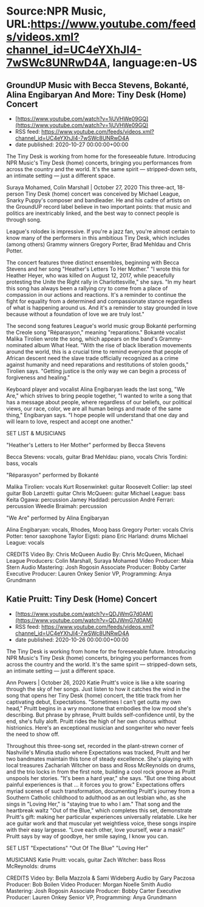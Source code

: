 # Source:NPR Music, URL:https://www.youtube.com/feeds/videos.xml?channel_id=UC4eYXhJI4-7wSWc8UNRwD4A, language:en-US

## GroundUP Music with Becca Stevens, Bokanté, Alina Engibaryan And More: Tiny Desk (Home) Concert
 - [https://www.youtube.com/watch?v=1jUVHWe09GQ](https://www.youtube.com/watch?v=1jUVHWe09GQ)
 - RSS feed: https://www.youtube.com/feeds/videos.xml?channel_id=UC4eYXhJI4-7wSWc8UNRwD4A
 - date published: 2020-10-27 00:00:00+00:00

The Tiny Desk is working from home for the foreseeable future. Introducing NPR Music's Tiny Desk (home) concerts, bringing you performances from across the country and the world. It's the same spirit — stripped-down sets, an intimate setting — just a different space.

Suraya Mohamed, Colin Marshall | October 27, 2020
This three-act, 18-person Tiny Desk (home) concert was conceived by Michael League, Snarky Puppy's composer and bandleader. He and his cadre of artists on the GroundUP record label believe in two important points: that music and politics are inextricably linked, and the best way to connect people is through song.

League's rolodex is impressive. If you're a jazz fan, you're almost certain to know many of the performers in this ambitious Tiny Desk, which includes (among others) Grammy winners Gregory Porter, Brad Mehldau and Chris Potter.

The concert features three distinct ensembles, beginning with Becca Stevens and her song "Heather's Letters To Her Mother." "I wrote this for Heather Heyer, who was killed on August 12, 2017, while peacefully protesting the Unite the Right rally in Charlottesville," she says. "In my heart this song has always been a rallying cry to come from a place of compassion in our actions and reactions. It's a reminder to continue the fight for equality from a determined and compassionate stance regardless of what is happening around us. And it's a reminder to stay grounded in love because without a foundation of love we are truly lost."

The second song features League's world music group Bokanté performing the Creole song "Réparasyon," meaning "reparations." Bokanté vocalist Malika Tirolien wrote the song, which appears on the band's Grammy-nominated album What Heat. "With the rise of black liberation movements around the world, this is a crucial time to remind everyone that people of African descent need the slave trade officially recognized as a crime against humanity and need reparations and restitutions of stolen goods," Tirolien says. "Getting justice is the only way we can begin a process of forgiveness and healing."

Keyboard player and vocalist Alina Engibaryan leads the last song, "We Are," which strives to bring people together, "I wanted to write a song that has a message about people, where regardless of our beliefs, our political views, our race, color, we are all human beings and made of the same thing," Engibaryan says. "I hope people will understand that one day and will learn to love, respect and accept one another."

SET LIST & MUSICIANS

"Heather's Letters to Her Mother" performed by Becca Stevens

Becca Stevens: vocals, guitar
Brad Mehldau: piano, vocals
Chris Tordini: bass, vocals

"Réparasyon" performed by Bokanté

Malika Tirolien: vocals
Kurt Rosenwinkel: guitar
Roosevelt Collier: lap steel guitar
Bob Lanzetti: guitar
Chris McQueen: guitar
Michael League: bass
Keita Ogawa: percussion
Jamey Haddad: percussion
André Ferrari: percussion
Weedie Braimah: percussion

"We Are" performed by Alina Engibaryan

Alina Engibaryan: vocals, Rhodes, Moog bass
Gregory Porter: vocals
Chris Potter: tenor saxophone
Taylor Eigsti: piano
Eric Harland: drums
Michael League: vocals

CREDITS
Video By: Chris McQueen
Audio By: Chris McQueen, Michael League
Producers: Colin Marshall, Suraya Mohamed
Video Producer: Maia Stern
Audio Mastering: Josh Rogosin
Associate Producer: Bobby Carter
Executive Producer: Lauren Onkey
Senior VP, Programming: Anya Grundmann

## Katie Pruitt: Tiny Desk (Home) Concert
 - [https://www.youtube.com/watch?v=QDJWmG7d0AM](https://www.youtube.com/watch?v=QDJWmG7d0AM)
 - RSS feed: https://www.youtube.com/feeds/videos.xml?channel_id=UC4eYXhJI4-7wSWc8UNRwD4A
 - date published: 2020-10-26 00:00:00+00:00

The Tiny Desk is working from home for the foreseeable future. Introducing NPR Music's Tiny Desk (home) concerts, bringing you performances from across the country and the world. It's the same spirit — stripped-down sets, an intimate setting — just a different space.

Ann Powers | October 26, 2020
Katie Pruitt's voice is like a kite soaring through the sky of her songs. Just listen to how it catches the wind in the song that opens her Tiny Desk (home) concert, the title track from her captivating debut, Expectations. "Sometimes I can't get outta my own head," Pruitt begins in a wry monotone that embodies the low mood she's describing. But phrase by phrase, Pruitt builds self-confidence until, by the end, she's fully aloft. Pruitt rides the high of her own chorus without histrionics. Here's an exceptional musician and songwriter who never feels the need to show off.

Throughout this three-song set, recorded in the plant-strewn corner of Nashville's Minutia studio where Expectations was tracked, Pruitt and her two bandmates maintain this tone of steady excellence. She's playing with local treasures Zachariah Witcher on bass and Ross McReynolds on drums, and the trio locks in from the first note, building a cool rock groove as Pruitt unspools her stories. "It's been a hard year," she says. "But one thing about painful experiences is that ... it forces you to grow." Expectations offers myriad scenes of such transformation, documenting Pruitt's journey from a Southern Catholic childhood to adulthood as an out lesbian who, as she sings in "Loving Her," is "staying true to who I am." That song and the heartbreak waltz "Out of the Blue," which completes this set, demonstrate Pruitt's gift: making her particular experiences universally relatable. Like her ace guitar work and that muscular yet weightless voice, these songs inspire with their easy largesse. "Love each other, love yourself, wear a mask!" Pruitt says by way of goodbye, her smile saying, I know you can.

SET LIST
"Expectations"
"Out Of The Blue"
"Loving Her"

MUSICIANS
Katie Pruitt: vocals, guitar
Zach Witcher: bass
Ross McReynolds: drums

CREDITS
Video by: Bella Mazzola & Sami Wideberg
Audio by Gary Paczosa
Producer: Bob Boilen
Video Producer: Morgan Noelle Smith
Audio Mastering: Josh Rogosin
Associate Producer: Bobby Carter
Executive Producer: Lauren Onkey
Senior VP, Programming: Anya Grundmann

